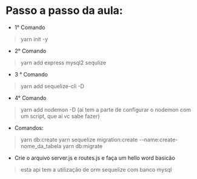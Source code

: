 # Passo a passo da aula: 

- 1° Comando
> yarn init -y

- 2° Comando
> yarn add express mysql2 sequlize

- 3 ° Comando 
>yarn add sequelize-cli -D

- 4° Comando
>yarn add nodemon -D (ai tem a parte de configurar o nodemon com um script, que ai vc sabe fazer)

- Comandos:

> yarn db:create
> yarn sequelize migration:create --name:create-nome_da_tabela
> yarn db:migrate




- Crie o arquivo server.js e routes.js e faça um hello word basicão



> esta api tem a utilização de orm sequelize com banco mysql 